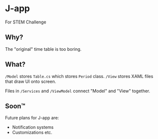 # J-app
For STEM Challenge
## Why?
The "original" time table is too boring.
## What?
`/Model` stores `Table.cs` which stores `Period` class.
`/View` stores XAML files that draw UI onto screen.

Files in `/Services` and `/ViewModel` connect "Model" and "View" together. 
## Soon™
Future plans for J-app are:
- Notification systems
- Customizations
etc.

